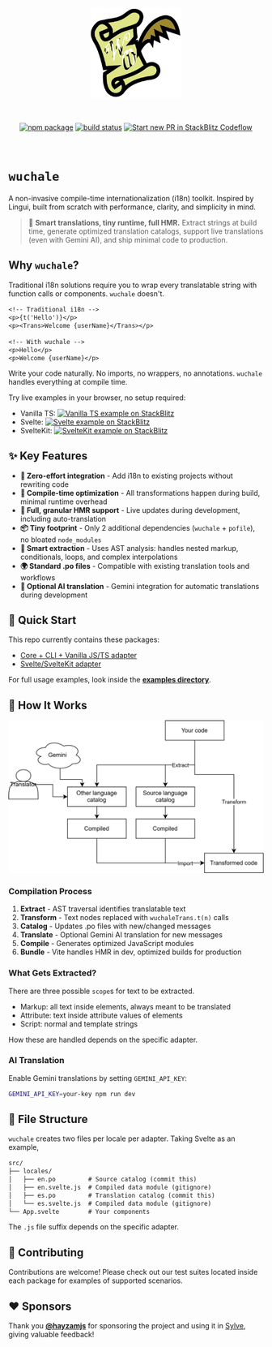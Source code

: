 <p align="center">
    <img width="180" src="https://raw.githubusercontent.com/K1DV5/wuchale/main/images/logo.svg" alt="Vite logo">
</p>
<br/>
<p align="center">
  <a href="https://npmjs.com/package/wuchale"><img src="https://img.shields.io/npm/v/wuchale.svg" alt="npm package"></a>
  <a href="https://github.com/K1DV5/wuchale/actions/workflows/node.js.yml"><img src="https://github.com/K1DV5/wuchale/actions/workflows/node.js.yml/badge.svg?branch=main" alt="build status"></a>
  <a href="https://pr.new/K1DV5/wuchale"><img src="https://developer.stackblitz.com/img/start_pr_dark_small.svg" alt="Start new PR in StackBlitz Codeflow"></a>
</p>
<br/>

# `wuchale`

A non-invasive compile-time internationalization (i18n) toolkit.
Inspired by Lingui, built from scratch with performance, clarity, and
simplicity in mind.

> 🎯 **Smart translations, tiny runtime, full HMR.** Extract strings at build
> time, generate optimized translation catalogs, support live translations
> (even with Gemini AI), and ship minimal code to production.

## Why `wuchale`?

Traditional i18n solutions require you to wrap every translatable string with
function calls or components. `wuchale` doesn't.

```svelte
<!-- Traditional i18n -->
<p>{t('Hello')}</p>
<p><Trans>Welcome {userName}</Trans></p>

<!-- With wuchale -->
<p>Hello</p>
<p>Welcome {userName}</p>
```

Write your code naturally. No imports, no wrappers, no annotations.
`wuchale` handles everything at compile time.

Try live examples in your browser, no setup required:

- Vanilla TS: [![Vanilla TS example on StackBlitz](https://img.shields.io/badge/StackBlitz-Demo-blue?logo=stackblitz)](https://stackblitz.com/github/K1DV5/wuchale/tree/main/examples/vanilla)
- Svelte: [![Svelte example on StackBlitz](https://img.shields.io/badge/StackBlitz-Demo-blue?logo=stackblitz)](https://stackblitz.com/github/K1DV5/wuchale/tree/main/examples/svelte)
- SvelteKit: [![SvelteKit example on StackBlitz](https://img.shields.io/badge/StackBlitz-Demo-blue?logo=stackblitz)](https://stackblitz.com/github/K1DV5/wuchale/tree/main/examples/sveltekit)

## ✨ Key Features

- **🔧 Zero-effort integration** - Add i18n to existing projects without rewriting code
- **🚀 Compile-time optimization** - All transformations happen during build, minimal runtime overhead
- **🔄 Full, granular HMR support** - Live updates during development, including auto-translation
- **📦 Tiny footprint** - Only 2 additional dependencies (`wuchale` + `pofile`), no bloated `node_modules`
- **🎯 Smart extraction** - Uses AST analysis: handles nested markup, conditionals, loops, and complex interpolations
- **🌍 Standard .po files** - Compatible with existing translation tools and workflows
- **🤖 Optional AI translation** - Gemini integration for automatic translations during development

## 🚀 Quick Start

This repo currently contains these packages:

- [Core + CLI + Vanilla JS/TS adapter](https://github.com/K1DV5/wuchale/tree/main/packages/wuchale)
- [Svelte/SvelteKit adapter](https://github.com/K1DV5/wuchale/tree/main/packages/svelte)

For full usage examples, look inside the **[examples directory](https://github.com/K1DV5/wuchale/tree/main/examples)**.

## 📖 How It Works

![Diagram](https://raw.githubusercontent.com/K1DV5/wuchale/main/images/diagram.svg)

### Compilation Process

1. **Extract** - AST traversal identifies translatable text
2. **Transform** - Text nodes replaced with `wuchaleTrans.t(n)` calls
3. **Catalog** - Updates .po files with new/changed messages
4. **Translate** - Optional Gemini AI translation for new messages
5. **Compile** - Generates optimized JavaScript modules
6. **Bundle** - Vite handles HMR in dev, optimized builds for production

### What Gets Extracted?

There are three possible `scope`s for text to be extracted.

- Markup: all text inside elements, always meant to be translated
- Attribute: text inside attribute values of elements
- Script: normal and template strings

How these are handled depends on the specific adapter.

### AI Translation

Enable Gemini translations by setting `GEMINI_API_KEY`:

```bash
GEMINI_API_KEY=your-key npm run dev
```

## 📁 File Structure

`wuchale` creates two files per locale per adapter. Taking Svelte as an example,

```
src/
├── locales/
│   ├── en.po         # Source catalog (commit this)
│   ├── en.svelte.js  # Compiled data module (gitignore)
│   ├── es.po         # Translation catalog (commit this)
│   └── es.svelte.js  # Compiled data module (gitignore)
└── App.svelte        # Your components
```

The `.js` file suffix depends on the specific adapter.

## 🤝 Contributing

Contributions are welcome! Please check out our test suites located inside each package for examples of supported scenarios.

## ❤️ Sponsors

Thank you **[@hayzamjs](https://github.com/hayzamjs)** for sponsoring the
project and using it in [Sylve](https://github.com/AlchemillaHQ/Sylve), giving
valuable feedback!
